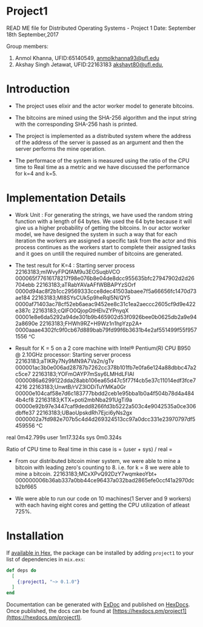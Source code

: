# Project1
READ ME file for Distributed Operating Systems - Project 1
Date: September 18th September,2017

Group members:

1. Anmol Khanna, UFID:65140549, anmolkhanna93@ufl.edu
2. Akshay Singh Jetawat, UFID:22163183 akshayt80@ufl.edu,

# Introduction

- The project uses elixir and the actor worker model to generate bitcoins.

- The bitcoins are mined using the SHA-256 algorithm and the input string with the corresponding SHA-256 hash is printed.

- The project is implemented as a distributed system where the address of the address of the server is passed as an argument and then the server performs the mine operation.

- The performace of the system is measured using the ratio of the CPU time to Real time as a metric and we have discussed the performance for k=4 and k=5.

# Implementation Details

- Work Unit :
For generating the strings, we have used the random string function with a length of 64 bytes. We used the 64 byte because it will give us a higher probability of getting the bitcoins. In our actor worker model, we have designed the system in such a way that for each iteration the workers are assigned a specific task from the actor and this process continues as the workers start to complete their assigned tasks and it goes on untill the required number of bitcoins are generated.

- The test result for K=4 :
Starting server process
22163183;mIWvyFPQfAM9u3EOSuqbVCO    000065f77616178217f98e076b8e04de8dcc955635bfc27947902d2d26704ebb
22163183;aTRabYAVaAFfWBBAPYzSOrf    0000d94ac8f2b1cc29569333cce8dec41503abaee7f5a66656fc1470d73ae184
22163183;MI8SYsCUk5p9heRql5N/QY5    0000af71403ac78cf52eb6aeac9452ee8c31c1ea2aeccc2605cf9d9e422e387c
22163183;cQlFO0QjopGtHElvZYPnyqX    00001e8e6da5292a94de301b9b465902d53f0926bee0b0625db2a9e942a8690e
22163183;FHWh9RZ+H9Wz1n1hpYzp2A+    0000aaae4302fc9f0cb67d889bab79fd99f6b3631b4e2af551499f55f9571556
^C

- Result for K = 5 on a 2 core machine with Intel® Pentium(R) CPU B950 @ 2.10GHz processor:
Starting server process
22163183;aTIKRy7Ny9MN9A7Va2n/gTv    000001ac3b0e006ad28787b7262cc378b101fb7e0fa6e124a88dbbc47a2c5ce7
22163183;YOFmOAYP7mSsy6LMHdLFlAl    0000086a6299122dda28abb106ea65d47c5f77f4cb5e37c11014edf3fce74216
22163183;UnwtB/rVZ3IODiTuYMKa0Gr    00000e104caf58e7d6c183777bbdd2ceb1e95bba1b0a4f504b78d4a4844b4cf8
22163183;KTX+poti2mbNba291UgTi9a    00000e92b97e3447caf9dedd8266fd3b5222a503c4e9042535a0ce306dbffe37
22163183;UBaoUpskdRh7Ejci6yNs2gx    0000002a7fd982e707b5c4d4d269324513cc97a0dcc331e23970797df5459556
^C

real    0m42.799s
user    1m17.324s
sys     0m0.324s


Ratio of CPU time to Real time in this case is = (user + sys) / real = 

- From our distributed bitcoin miner system, we were able to mine a bitcoin with leading zero's counting to 8. i.e. for k = 8 we were able to mine a bitcoin.
22163183;MCxXPvQ92DzY7wqmkeoYbt+    000000006b36ab337a0bb44ce96437a032bad2865efe0ccf41a2970dcb2bf665

- We were able to run our code on 10 machines(1 Server and 9 workers) with each having eight cores and getting the CPU utilization of atleast 725%.

# Installation

If [available in Hex](https://hex.pm/docs/publish), the package can be installed
by adding `project1` to your list of dependencies in `mix.exs`:

```elixir
def deps do
  [
    {:project1, "~> 0.1.0"}
  ]
end
```

Documentation can be generated with [ExDoc](https://github.com/elixir-lang/ex_doc)
and published on [HexDocs](https://hexdocs.pm). Once published, the docs can
be found at [https://hexdocs.pm/project1](https://hexdocs.pm/project1).

